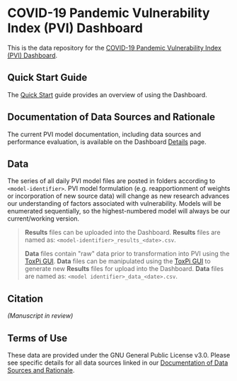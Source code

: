 # COVID-19 Pandemic Vulnerability Index (PVI) Dashboard

This is the data repository for the [COVID-19 Pandemic Vulnerability Index (PVI) Dashboard](https://covid19pvi.niehs.nih.gov/).  
## Quick Start Guide

The [Quick Start](https://www.niehs.nih.gov/research/programs/coronavirus/covid19pvi/) guide provides an overview of using the Dashboard.

## Documentation of Data Sources and Rationale

The current PVI model documentation, including data sources and performance evaluation, is available on the Dashboard [Details](https://www.niehs.nih.gov/research/programs/coronavirus/covid19pvi/details/) page.

## Data

The series of all daily PVI model files are posted in folders according to `<model-identifier>`. PVI model formulation (e.g. reapportionment of weights or incorporation of new source data) will change as new research advances our understanding of factors associated with vulnerability. Models will be enumerated sequentially, so the highest-numbered model will always be our current/working version.

> **Results** files can be uploaded into the Dashboard. **Results** files are named as:</n>
>  `<model-identifier>_results_<date>.csv`.
>  
> **Data** files contain "raw" data prior to transformation into PVI using the [ToxPi  GUI](https://toxpi.org/). **Data** files can be manipulated using the [ToxPi  GUI](https://toxpi.org/) to generate new **Results** files for upload into the Dashboard. **Data** files are named as:</n>
>  `<model identifier>_data_<date>.csv`.

## Citation

*(Manuscript in review)*

## Terms of Use

These data are provided under the GNU General Public License v3.0. Please see specific details for all data sources linked in our [Documentation of Data Sources and Rationale](https://www.niehs.nih.gov/research/programs/coronavirus/covid19pvi/details/).

